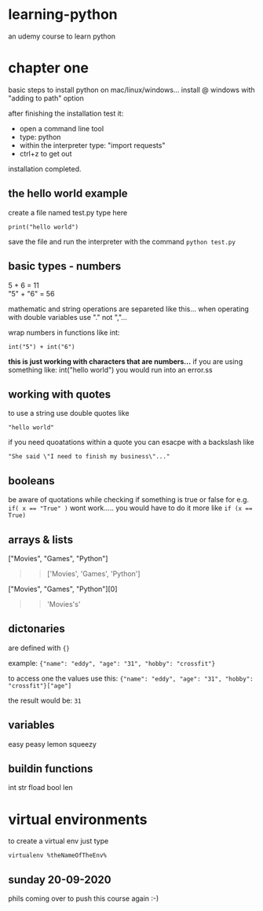 # learning-python
an udemy course to learn python

# chapter one

basic steps to install python on mac/linux/windows... install @ windows with "adding to path" option

after finishing the installation test it:

* open a command line tool
* type: python
* within the interpreter type: "import requests"
* ctrl+z to get out

installation completed.

## the hello world example
create a file named test.py type here

 ```print("hello world")```

 save the file and run the interpreter with the command ```python test.py```

 ## basic types - numbers
 5 + 6 = 11 <br>
 "5" + "6" = 56

 mathematic and string operations are separeted like this...
 when operating with double variables use "." not ","...

 wrap numbers in functions like int:
 ```
 int("5") + int("6")
 ``` 
 **this is just working with characters that are numbers...** if you are using something like: int("hello world") you would run into an error.ss

 ## working with quotes
 to use a string use double quotes like 

 ```"hello world"``` <br>

 if you need quoatations within a quote you can esacpe with a backslash like <br>

 ```"She said \"I need to finish my business\"..."```

## booleans
be aware of quotations while checking if something is true or false for e.g. ```if( x == "True" )``` wont work..... you would have to do it more like ```if (x == True)```


## arrays & lists
["Movies", "Games", "Python"]
>> ['Movies', 'Games', 'Python']

["Movies", "Games", "Python"][0]
>> 'Movies's'

## dictonaries
are defined with ```{}```

example:
```{"name": "eddy", "age": "31", "hobby": "crossfit"}```

to access one the values use this:
```{"name": "eddy", "age": "31", "hobby": "crossfit"}["age"]```

the result would be: ```31```


## variables

easy peasy lemon squeezy

## buildin functions
int
str
fload
bool
len

# virtual environments
to create a virtual env just type 

```
virtualenv %theNameOfTheEnv%
```

## sunday 20-09-2020
phils coming over to push this course again :-)